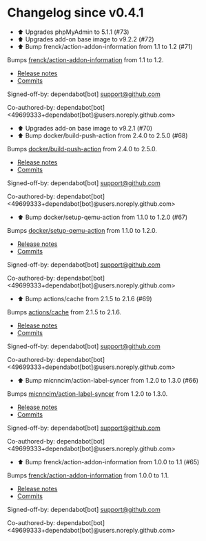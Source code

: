 # Changelog since v0.4.1
- ⬆️ Upgrades phpMyAdmin to 5.1.1 (#73) 
- ⬆️ Upgrades add-on base image to v9.2.2 (#72) 
- ⬆️ Bump frenck/action-addon-information from 1.1 to 1.2 (#71)

Bumps [frenck/action-addon-information](https://github.com/frenck/action-addon-information) from 1.1 to 1.2.
- [Release notes](https://github.com/frenck/action-addon-information/releases)
- [Commits](https://github.com/frenck/action-addon-information/compare/v1.1...v1.2)

Signed-off-by: dependabot[bot] <support@github.com>

Co-authored-by: dependabot[bot] <49699333+dependabot[bot]@users.noreply.github.com> 
- ⬆️  Upgrades add-on base image to v9.2.1 (#70) 
- ⬆️ Bump docker/build-push-action from 2.4.0 to 2.5.0 (#68)

Bumps [docker/build-push-action](https://github.com/docker/build-push-action) from 2.4.0 to 2.5.0.
- [Release notes](https://github.com/docker/build-push-action/releases)
- [Commits](https://github.com/docker/build-push-action/compare/v2.4.0...v2.5.0)

Signed-off-by: dependabot[bot] <support@github.com>

Co-authored-by: dependabot[bot] <49699333+dependabot[bot]@users.noreply.github.com> 
- ⬆️ Bump docker/setup-qemu-action from 1.1.0 to 1.2.0 (#67)

Bumps [docker/setup-qemu-action](https://github.com/docker/setup-qemu-action) from 1.1.0 to 1.2.0.
- [Release notes](https://github.com/docker/setup-qemu-action/releases)
- [Commits](https://github.com/docker/setup-qemu-action/compare/v1.1.0...v1.2.0)

Signed-off-by: dependabot[bot] <support@github.com>

Co-authored-by: dependabot[bot] <49699333+dependabot[bot]@users.noreply.github.com> 
- ⬆️ Bump actions/cache from 2.1.5 to 2.1.6 (#69)

Bumps [actions/cache](https://github.com/actions/cache) from 2.1.5 to 2.1.6.
- [Release notes](https://github.com/actions/cache/releases)
- [Commits](https://github.com/actions/cache/compare/v2.1.5...v2.1.6)

Signed-off-by: dependabot[bot] <support@github.com>

Co-authored-by: dependabot[bot] <49699333+dependabot[bot]@users.noreply.github.com> 
- ⬆️ Bump micnncim/action-label-syncer from 1.2.0 to 1.3.0 (#66)

Bumps [micnncim/action-label-syncer](https://github.com/micnncim/action-label-syncer) from 1.2.0 to 1.3.0.
- [Release notes](https://github.com/micnncim/action-label-syncer/releases)
- [Commits](https://github.com/micnncim/action-label-syncer/compare/v1.2.0...v1.3.0)

Signed-off-by: dependabot[bot] <support@github.com>

Co-authored-by: dependabot[bot] <49699333+dependabot[bot]@users.noreply.github.com> 
- ⬆️ Bump frenck/action-addon-information from 1.0.0 to 1.1 (#65)

Bumps [frenck/action-addon-information](https://github.com/frenck/action-addon-information) from 1.0.0 to 1.1.
- [Release notes](https://github.com/frenck/action-addon-information/releases)
- [Commits](https://github.com/frenck/action-addon-information/compare/v1.0.0...v1.1)

Signed-off-by: dependabot[bot] <support@github.com>

Co-authored-by: dependabot[bot] <49699333+dependabot[bot]@users.noreply.github.com> 
